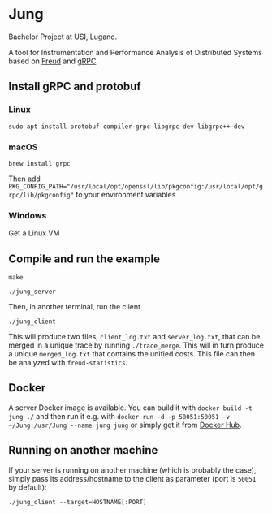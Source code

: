 # Jung
Bachelor Project at USI, Lugano.

A tool for Instrumentation and Performance Analysis of Distributed Systems based on [Freud](https://github.com/usi-systems/freud) and [gRPC](https://grpc.io).


## Install gRPC and protobuf

### Linux
`sudo apt install protobuf-compiler-grpc libgrpc-dev libgrpc++-dev`

### macOS
`brew install grpc`

Then add `PKG_CONFIG_PATH="/usr/local/opt/openssl/lib/pkgconfig:/usr/local/opt/grpc/lib/pkgconfig"` 
to your environment variables

### Windows
Get a Linux VM


## Compile and run the example

`make`

`./jung_server`

Then, in another terminal, run the client

`./jung_client`

This will produce two files, `client_log.txt` and `server_log.txt`, that can be merged in a unique trace by running `./trace_merge`. This will in turn produce a unique `merged_log.txt` that contains the unified costs. This file can then be analyzed with `freud-statistics`.


## Docker

A server Docker image is available. You can build it with `docker build -t jung ./` and then run it e.g. with `docker run -d -p 50051:50051 -v ~/Jung:/usr/Jung --name jung jung` or simply get it from [Docker Hub](https://hub.docker.com/repository/docker/steeven9/jung).


## Running on another machine

If your server is running on another machine (which is probably the case), simply pass its address/hostname to the client as parameter (port is `50051` by default):

`./jung_client --target=HOSTNAME[:PORT]`
